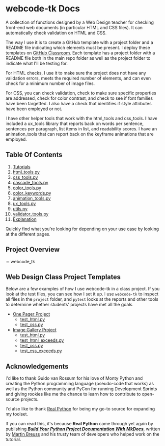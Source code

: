 # webcode-tk Docs

A collection of functions designed by a Web Design teacher for checking front-end web documents (in particular HTML and CSS files). It can automatically check validation on HTML and CSS.

The way I use it is to create a GitHub template with a project folder and a README file indicating which elements must be present. I deploy these templates on [GitHub Classroom](https://classroom.github.com/). Each template has a project folder with a README file both in the main repo folder as well as the project folder to indicate what I'll be testing for.

For HTML checks, I use it to make sure the project does not have any validation errors, meets the required number of elements, and can even check for a minimum number of image files.

For CSS, you can check validation, check to make sure specific properties are addressed, check for color contrast, and check to see if font families have been targetted. I also have a check that identifies if style attributes have been employed or not.

I have other helper tools that work with the html_tools and css_tools. I have included a ux_tools library that reports back on words per sentence, sentences per paragraph, list items in list, and readability scores. I have an animation_tools that can report back on the keyframe animations that are employed.

## Table Of Contents

1. [Tutorials](tutorials.md)
2. [html_tools.py](reference/html_tools.md)
3. [css_tools.py](reference/css_tools.md)
4. [cascade_tools.py](reference/cascade_tools.md)
5. [color_tools.py](reference/color_tools.md)
6. [color_keywords.py](reference/color_keywords.md)
7. [animation_tools.py](reference/animation_tools.md)
8. [ux_tools.py](reference/ux_tools.md)
9. [utils.py](reference/utils.md)
10. [validator_tools.py](reference/validator_tools.md)
11. [Explanation](explanation.md)

Quickly find what you're looking for depending on
your use case by looking at the different pages.

## Project Overview

::: webcode_tk

## Web Design Class Project Templates
Below are a few examples of how I use webcode-tk in a class project. If you look at the test files, you can see how I set it up. I use `webcode-tk` to inspect all files in the `project` folder, and `pytest` looks at the reports and other tools to determine whether students' projects have met all the goals.
* [One Pager Project](https://github.com/CenturyHSTech/one-pager-project)
  - [test_html.py](https://github.com/CenturyHSTech/one-pager-project/blob/main/tests/test_html.py)
  - [test_css.py](https://github.com/CenturyHSTech/one-pager-project/blob/main/tests/test_css.py)
* [Image Gallery Project](https://github.com/CenturyHSTech/Image-Gallery-Project)
  - [test_html.py](https://github.com/CenturyHSTech/Image-Gallery-Project/blob/main/tests/test_html.py)
  - [test_html_exceeds.py](https://github.com/CenturyHSTech/Image-Gallery-Project/blob/main/tests/test_html_exceeds.py)
  - [test_css.py](https://github.com/CenturyHSTech/Image-Gallery-Project/blob/main/tests/test_css.py)
  - [test_css_exceeds.py](https://github.com/CenturyHSTech/Image-Gallery-Project/blob/main/tests/test_css_exceeds.py)

## Acknowledgements
I'd like to thank Guido van Rossum for his love of Monty Python and creating the Python programming language (pseudo-code that works) as well as the Python community and PyCon for running Development Sprints and giving rookies like me the chance to learn how to contribute to open-source projects.

I'd also like to thank [Real Python](https://realpython.com/) for being my go-to source for expanding my toolset.

If you can read this, it's because **Real Python** came through yet again by publishing ***[Build Your Python Project Documentation With MkDocs](https://realpython.com/python-project-documentation-with-mkdocs/)***, written by [Martin Breuss](https://realpython.com/python-project-documentation-with-mkdocs/#author) and his trusty team of developers who helped work on the tutorial.
